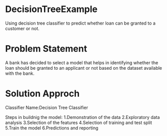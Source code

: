 # DecisionTreeExample
Using decision tree classifier to predict whether loan can be granted to a customer or not.

# Problem Statement
A bank has decided to select a model that helps in identifying whether the loan should be granted to an applicant or not based on the dataset available with the bank.

# Solution Approch
Classifier Name:Decision Tree Classifier

Steps in buildnig the model:
1.Demonstration of the data
2.Exploratory data analysis
3.Selection of the features
4.Selection of training and test split
5.Train the model 
6.Predictions and reporting

